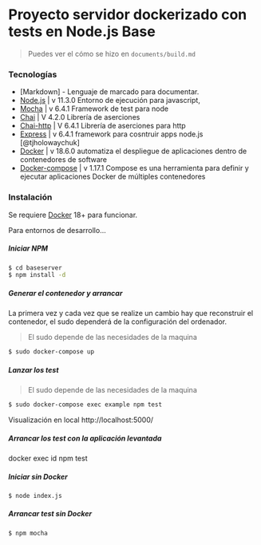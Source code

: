 # Proyecto servidor dockerizado con tests en Node.js Base

> Puedes ver el cómo se hizo en `documents/build.md`

### Tecnologías

* [Markdown] - Lenguaje de marcado para documentar.
* [Node.js](https://nodejs.org/es/) | v 11.3.0 Entorno de ejecución para javascript, 
* [Mocha](https://www.npmjs.com/package/mocha) | v 6.4.1 Framework de test para node
* [Chai](https://www.npmjs.com/package/chai) | V 4.2.0 Librería de aserciones
* [Chai-http](https://www.npmjs.com/package/chai-http) | V 6.4.1 Librería de aserciones para http
* [Express](https://www.npmjs.com/package/express) | v 6.4.1 framework para cosntruir apps node.js  [@tjholowaychuk]
* [Docker](https://www.docker.com/) | v 18.6.0 automatiza el despliegue de aplicaciones dentro de contenedores de software
* [Docker-compose](https://docs.docker.com/compose/https://www.docker.com/) | v 1.17.1 Compose es una herramienta para definir y ejecutar aplicaciones Docker de múltiples contenedores
  
### Instalación
Se requiere [Docker](https://www.docker.com/) 18+ para funcionar.

Para entornos de desarrollo...

##### Iniciar NPM
```sh
$ cd baseserver
$ npm install -d
```
##### Generar el contenedor y arrancar 
La primera vez y cada vez que se realize un cambio hay que reconstruir el contenedor, el sudo dependerá de la configuración del ordenador.
> El sudo depende de las necesidades de la maquina
```sh
$ sudo docker-compose up
```
##### Lanzar los test
> El sudo depende de las necesidades de la maquina
```sh
$ sudo docker-compose exec example npm test
```

Visualización en local http://localhost:5000/

##### Arrancar los test con la aplicación levantada
docker exec id npm test

##### Iniciar sin Docker
```sh
$ node index.js
```

##### Arrancar test sin Docker
```sh
$ npm mocha
```
